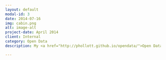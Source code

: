 ```yaml
---
layout: default
modal-id: 3
date: 2014-07-16
img: cabin.png
alt: image-alt
project-date: April 2014
client: Internal
category: Open Data
description: My <a href="http://phollott.github.io/opendata/">Open Data repository</a> on GitHub repository contains examples I have forked and then modified using the d3.js (Data Driven Documents) library. These samples support data visualization, finding ways we can make information more visual, intuitive and meaningful. Where most d3 examples use the bl.ocks pastebin, I am storing these in GitHub, and then routing them through a Mozilla web-based code sharing tool called jsFiddle. This makes these samples easier to fork and share.

---
```

